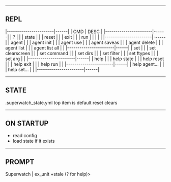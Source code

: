 ---------------------------
REPL
---------------------------

|-----------------------|------|
| CMD                   | DESC |
|-----------------------|------|
| ?                     |      |
| state                 |      |
| reset                 |      |
| exit                  |      |
| run                   |      |
| <return>              |      |
|-----------------------|------|
| agent                 |      |
| agent init <agent>    |      |
| agent use <agent>     |      |
| agent saveas <agent>  |      |
| agent delete <agent>  |      |
| agent list            |      |
| agent list all        |      |
|-----------------------|------|
| set                   |      |
| set clearscreen <val> |      |
| set command <val>     |      |
| set dirs <val>        |      |
| set filter <val>      |      |
| set ftypes <val>      |      |
| set arg <string>      |      |
|-----------------------|------|
| help                  |      |
| help state            |      |
| help reset            |      |
| help exit             |      |
| help run              |      |
|-----------------------|------|
| help agent...         |      |
| help set...           |      |
|-----------------------|------|

---------------------------
STATE
---------------------------
.superwatch_state.yml
top item is default 
reset clears

---------------------------
ON STARTUP
---------------------------
- read config
- load state if it exists

---------------------------
PROMPT
---------------------------
Superwatch | ex_unit +stale (? for help)> 

